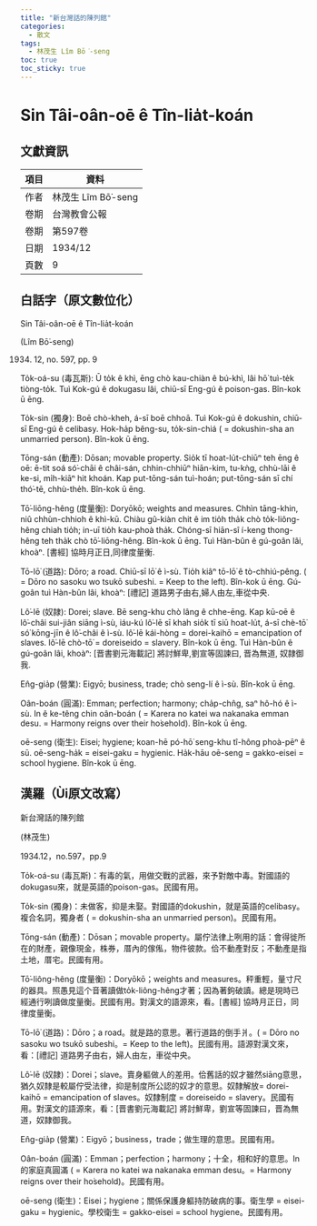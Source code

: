 ```yaml
---
title: "新台灣話的陳列館"
categories:
  - 散文
tags:
  - 林茂生 Lîm Bō͘-seng
toc: true
toc_sticky: true
---
```


# Sin Tâi-oân-oē ê Tîn-lia̍t-koán

## 文獻資訊

| 項目 | 資料 |
|---|---|
| 作者 | 林茂生 Lîm Bō͘-seng |
| 卷期 | 台灣教會公報 |
| 卷期 | 第597卷 |
| 日期 | 1934/12 |
| 頁數 | 9 |

## 白話字（原文數位化）

Sin Tâi-oân-oē ê Tîn-lia̍t-koán

(Lîm Bō͘-seng)

1934. 12, no. 597, pp. 9

To̍k-oá-su (毒瓦斯): Ū to̍k ê khì, ēng chò kau-chiàn ê bú-khì, lâi hō͘ tuì-te̍k tiòng-to̍k. Tuì Kok-gú ê dokugasu lâi, chiū-sī Eng-gú ê poison-gas. Bîn-kok ū ēng.

To̍k-sin (獨身): Boē chò-kheh, á-sī boē chhoā. Tuì Kok-gú ê dokushin, chiū-sī Eng-gú ê celibasy. Hok-ha̍p bêng-su, to̍k-sin-chiá ( = dokushin-sha an unmarried person). Bîn-kok ū ēng.

Tōng-sán (動產): Dōsan; movable property. Sio̍k tī hoat-lu̍t-chiūⁿ teh ēng ê oē: ē-tit soá só͘-chāi ê châi-sán, chhin-chhiūⁿ hiān-kim, tu-kǹg, chhù-lāi ê ke-si, mi̍h-kiāⁿ hit khoán. Kap put-tōng-sán tuì-hoán; put-tōng-sán sī chí thó͘-tē, chhù-the̍h. Bîn-kok ū ēng.

Tō͘-liōng-hêng (度量衡): Doryōkō; weights and measures. Chhìn tāng-khin, niû chhùn-chhioh ê khì-kū. Chiàu gû-kiàn chit ê im tio̍h tha̍k chò to̍k-liông-hêng chiah tio̍h; in-uī tio̍h kau-phoà tha̍k. Chóng-sī hiān-sî í-keng thong-hêng teh tha̍k chò tō͘-liōng-hêng. Bîn-kok ū ēng. Tuì Hàn-bûn ê gú-goân lâi, khoàⁿ. [書經] 協時月正日,同律度量衡.

Tō-lō͘ (道路): Dōro; a road. Chiū-sī lō͘ ê ì-sù. Tio̍h kiâⁿ tō-lō͘ ê tò-chhiú-pêng. ( = Dōro no sasoku wo tsukō subeshi. = Keep to the left). Bîn-kok ū ēng. Gú-goân tuì Hàn-bûn lâi, khoàⁿ: [禮記] 道路男子由右,婦人由左,車從中央.

Lô͘-lē (奴隷): Dorei; slave. Bē seng-khu chò lâng ê chhe-ēng. Kap kū-oē ê lô͘-châi sui-jiân siāng ì-sù, iáu-kú lô͘-lē sī khah sio̍k tī siū hoat-lu̍t, á-sī chè-tō͘ só͘ kōng-jīn ê lô͘-châi ê ì-sù. lô͘-lē kái-hòng = dorei-kaihō = emancipation of slaves. lô͘-lē chò-tō͘ = doreiseido = slavery. Bîn-kok ū ēng. Tuì Hàn-bûn ê gú-goân lâi, khoàⁿ: [晋書劉元海載記] 將討鮮卑,劉宣等固諫曰, 晋為無道, 奴隷御我.

En̂g-gia̍p (營業): Eigyō; business, trade; chò seng-lí ê ì-sù. Bîn-kok ū ēng.

Oân-boán (圓滿): Emman; perfection; harmony; cha̍p-chn̂g, saⁿ hô-hó ê ì-sù. In ê ke-têng chin oân-boán ( = Karera no katei wa nakanaka emman desu. = Harmony reigns over their ho͘sehold). Bîn-kok ū ēng.

oē-seng (衛生): Eisei; hygiene; koan-hē pó-hō͘ seng-khu tî-hông phoà-pēⁿ ê sū. oē-seng-ha̍k = eisei-gaku = hygienic. Ha̍k-hāu oē-seng = gakko-eisei = school hygiene. Bîn-kok ū ēng.

## 漢羅（Ùi原文改寫）

新台灣話的陳列館

(林茂生)

1934.12，no.597，pp.9

To̍k-oá-su (毒瓦斯)：有毒的氣，用做交戰的武器，來予對敵中毒。對國語的dokugasu來，就是英語的poison-gas。民國有用。

To̍k-sin (獨身)：未做客，抑是未娶。對國語的dokushin，就是英語的celibasy。複合名詞，獨身者 ( = dokushin-sha an unmarried person)。民國有用。

Tōng-sán (動產)：Dōsan；movable property。屬佇法律上咧用的話：會得徙所在的財產，親像現金，株券，厝內的傢俬，物件彼款。佮不動產對反；不動產是指土地，厝宅。民國有用。

Tō͘-liông-hêng (度量衡)：Doryōkō；weights and measures。秤重輕，量寸尺的器具。照愚見這个音著讀做to̍k-liông-hêng才著；因為著鉤破讀。總是現時已經通行咧讀做度量衡。民國有用。對漢文的語源來，看。[書經] 協時月正日，同律度量衡。

Tō-lō͘ (道路)：Dōro；a road。就是路的意思。著行道路的倒手爿。( = Dōro no sasoku wo tsukō subeshi。= Keep to the left)。民國有用。語源對漢文來，看：[禮記] 道路男子由右，婦人由左，車從中央。

Lô͘-lē (奴隷)：Dorei；slave。賣身軀做人的差用。佮舊話的奴才雖然siāng意思，猶久奴隸是較屬佇受法律，抑是制度所公認的奴才的意思。奴隸解放= dorei-kaihō = emancipation of slaves。奴隸制度 = doreiseido = slavery。民國有用。對漢文的語源來，看：[晋書劉元海載記] 將討鮮卑，劉宣等固諫曰，晋為無道，奴隷御我。

En̂g-gia̍p (營業)：Eigyō；business，trade；做生理的意思。民國有用。

Oân-boán (圓滿)：Emman；perfection；harmony；十全，相和好的意思。In的家庭真圓滿 ( = Karera no katei wa nakanaka emman desu。= Harmony reigns over their ho͘sehold)。民國有用。

oē-seng (衛生)：Eisei；hygiene；關係保護身軀持防破病的事。衛生學 = eisei-gaku = hygienic。學校衛生 = gakko-eisei = school hygiene。民國有用。

